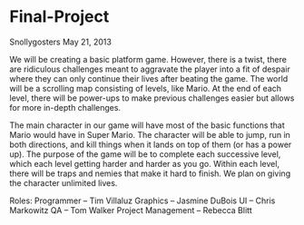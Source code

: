 Final-Project
=============
Snollygosters
May 21, 2013
  
We will be creating a basic platform game.  However, there is a twist, there are ridiculous challenges meant to aggravate the player into a fit of despair where they can only continue their lives after beating the game.  The world will be a scrolling map consisting of levels, like Mario.  At the end of each level, there will be power-ups to make previous challenges easier but allows for more in-depth challenges. 

The main character in our game will have most of the basic functions that Mario would have in Super Mario. The character will be able to jump, run in both directions, and kill things when it lands on top of them (or has a power up). The purpose of the game will be to complete each successive level, which each level getting harder and harder as you go. Within each level, there will be traps and nemies that make it hard to finish. We plan on giving the character unlimited lives.

Roles:
Programmer – Tim Villaluz
Graphics – Jasmine DuBois
UI – Chris Markowitz
QA – Tom Walker 
Project Management – Rebecca Blitt

